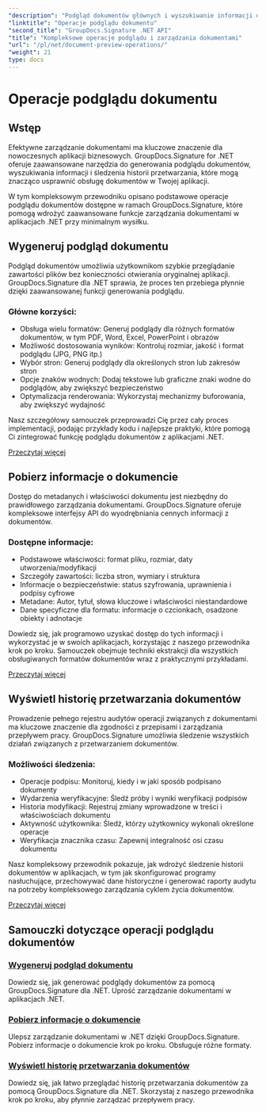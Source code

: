 ```yaml
---
"description": "Podgląd dokumentów głównych i wyszukiwanie informacji dzięki GroupDocs.Signature dla .NET. Naucz się generować podglądy, wyodrębniać metadane i śledzić historię dokumentów w swoich aplikacjach."
"linktitle": "Operacje podglądu dokumentu"
"second_title": "GroupDocs.Signature .NET API"
"title": "Kompleksowe operacje podglądu i zarządzania dokumentami"
"url": "/pl/net/document-preview-operations/"
"weight": 21
type: docs
---
```

# Operacje podglądu dokumentu

## Wstęp

Efektywne zarządzanie dokumentami ma kluczowe znaczenie dla nowoczesnych aplikacji biznesowych. GroupDocs.Signature for .NET oferuje zaawansowane narzędzia do generowania podglądu dokumentów, wyszukiwania informacji i śledzenia historii przetwarzania, które mogą znacząco usprawnić obsługę dokumentów w Twojej aplikacji.

W tym kompleksowym przewodniku opisano podstawowe operacje podglądu dokumentów dostępne w ramach GroupDocs.Signature, które pomogą wdrożyć zaawansowane funkcje zarządzania dokumentami w aplikacjach .NET przy minimalnym wysiłku.

## Wygeneruj podgląd dokumentu

Podgląd dokumentów umożliwia użytkownikom szybkie przeglądanie zawartości plików bez konieczności otwierania oryginalnej aplikacji. GroupDocs.Signature dla .NET sprawia, że proces ten przebiega płynnie dzięki zaawansowanej funkcji generowania podglądu.

### Główne korzyści:
- Obsługa wielu formatów: Generuj podglądy dla różnych formatów dokumentów, w tym PDF, Word, Excel, PowerPoint i obrazów
- Możliwość dostosowania wyników: Kontroluj rozmiar, jakość i format podglądu (JPG, PNG itp.)
- Wybór stron: Generuj podglądy dla określonych stron lub zakresów stron
- Opcje znaków wodnych: Dodaj tekstowe lub graficzne znaki wodne do podglądów, aby zwiększyć bezpieczeństwo
- Optymalizacja renderowania: Wykorzystaj mechanizmy buforowania, aby zwiększyć wydajność

Nasz szczegółowy samouczek przeprowadzi Cię przez cały proces implementacji, podając przykłady kodu i najlepsze praktyki, które pomogą Ci zintegrować funkcję podglądu dokumentów z aplikacjami .NET.

[Przeczytaj więcej](./generate-document-preview/)

## Pobierz informacje o dokumencie

Dostęp do metadanych i właściwości dokumentu jest niezbędny do prawidłowego zarządzania dokumentami. GroupDocs.Signature oferuje kompleksowe interfejsy API do wyodrębniania cennych informacji z dokumentów.

### Dostępne informacje:
- Podstawowe właściwości: format pliku, rozmiar, daty utworzenia/modyfikacji
- Szczegóły zawartości: liczba stron, wymiary i struktura
- Informacje o bezpieczeństwie: status szyfrowania, uprawnienia i podpisy cyfrowe
- Metadane: Autor, tytuł, słowa kluczowe i właściwości niestandardowe
- Dane specyficzne dla formatu: informacje o czcionkach, osadzone obiekty i adnotacje

Dowiedz się, jak programowo uzyskać dostęp do tych informacji i wykorzystać je w swoich aplikacjach, korzystając z naszego przewodnika krok po kroku. Samouczek obejmuje techniki ekstrakcji dla wszystkich obsługiwanych formatów dokumentów wraz z praktycznymi przykładami.

[Przeczytaj więcej](./retrieve-document-information/)

## Wyświetl historię przetwarzania dokumentów

Prowadzenie pełnego rejestru audytów operacji związanych z dokumentami ma kluczowe znaczenie dla zgodności z przepisami i zarządzania przepływem pracy. GroupDocs.Signature umożliwia śledzenie wszystkich działań związanych z przetwarzaniem dokumentów.

### Możliwości śledzenia:
- Operacje podpisu: Monitoruj, kiedy i w jaki sposób podpisano dokumenty
- Wydarzenia weryfikacyjne: Śledź próby i wyniki weryfikacji podpisów
- Historia modyfikacji: Rejestruj zmiany wprowadzone w treści i właściwościach dokumentu
- Aktywność użytkownika: Śledź, którzy użytkownicy wykonali określone operacje
- Weryfikacja znacznika czasu: Zapewnij integralność osi czasu dokumentu

Nasz kompleksowy przewodnik pokazuje, jak wdrożyć śledzenie historii dokumentów w aplikacjach, w tym jak skonfigurować programy nasłuchujące, przechowywać dane historyczne i generować raporty audytu na potrzeby kompleksowego zarządzania cyklem życia dokumentów.

[Przeczytaj więcej](./view-document-processing-history/)

## Samouczki dotyczące operacji podglądu dokumentów

### [Wygeneruj podgląd dokumentu](./generate-document-preview/)
Dowiedz się, jak generować podglądy dokumentów za pomocą GroupDocs.Signature dla .NET. Uprość zarządzanie dokumentami w aplikacjach .NET.

### [Pobierz informacje o dokumencie](./retrieve-document-information/)
Ulepsz zarządzanie dokumentami w .NET dzięki GroupDocs.Signature. Pobierz informacje o dokumencie krok po kroku. Obsługuje różne formaty.

### [Wyświetl historię przetwarzania dokumentów](./view-document-processing-history/)
Dowiedz się, jak łatwo przeglądać historię przetwarzania dokumentów za pomocą GroupDocs.Signature dla .NET. Skorzystaj z naszego przewodnika krok po kroku, aby płynnie zarządzać przepływem pracy.